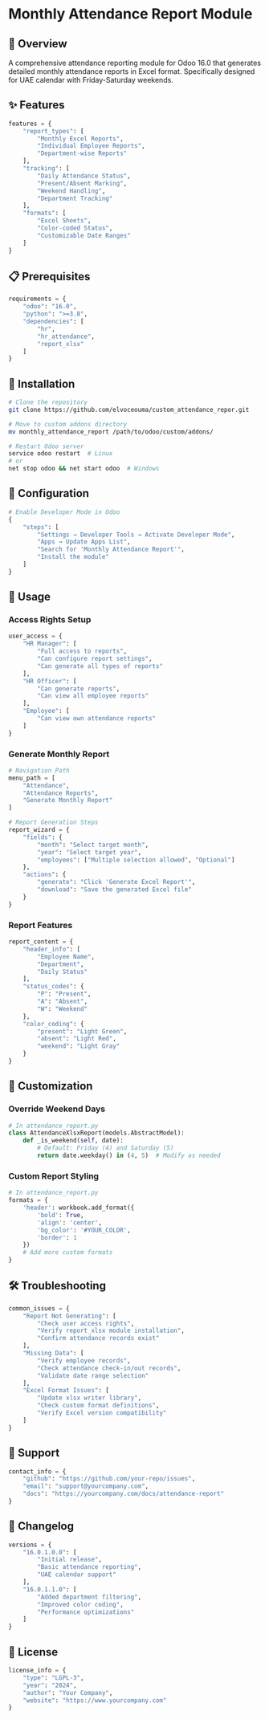 # Monthly Attendance Report Module

## 🎯 Overview
A comprehensive attendance reporting module for Odoo 16.0 that generates detailed monthly attendance reports in Excel format. Specifically designed for UAE calendar with Friday-Saturday weekends.

## ✨ Features

```python
features = {
    "report_types": [
        "Monthly Excel Reports",
        "Individual Employee Reports",
        "Department-wise Reports"
    ],
    "tracking": [
        "Daily Attendance Status",
        "Present/Absent Marking",
        "Weekend Handling",
        "Department Tracking"
    ],
    "formats": [
        "Excel Sheets",
        "Color-coded Status",
        "Customizable Date Ranges"
    ]
}
```

## 📋 Prerequisites

```python
requirements = {
    "odoo": "16.0",
    "python": ">=3.8",
    "dependencies": [
        "hr",
        "hr_attendance",
        "report_xlsx"
    ]
}
```

## 🔧 Installation

```bash
# Clone the repository
git clone https://github.com/elvoceouma/custom_attendance_repor.git

# Move to custom addons directory
mv monthly_attendance_report /path/to/odoo/custom/addons/

# Restart Odoo server
service odoo restart  # Linux
# or
net stop odoo && net start odoo  # Windows
```

## 📝 Configuration

```python
# Enable Developer Mode in Odoo
{
    "steps": [
        "Settings → Developer Tools → Activate Developer Mode",
        "Apps → Update Apps List",
        "Search for 'Monthly Attendance Report'",
        "Install the module"
    ]
}
```

## 🚀 Usage

### Access Rights Setup
```python
user_access = {
    "HR Manager": [
        "Full access to reports",
        "Can configure report settings",
        "Can generate all types of reports"
    ],
    "HR Officer": [
        "Can generate reports",
        "Can view all employee reports"
    ],
    "Employee": [
        "Can view own attendance reports"
    ]
}
```

### Generate Monthly Report
```python
# Navigation Path
menu_path = [
    "Attendance",
    "Attendance Reports",
    "Generate Monthly Report"
]

# Report Generation Steps
report_wizard = {
    "fields": {
        "month": "Select target month",
        "year": "Select target year",
        "employees": ["Multiple selection allowed", "Optional"]
    },
    "actions": {
        "generate": "Click 'Generate Excel Report'",
        "download": "Save the generated Excel file"
    }
}
```

### Report Features
```python
report_content = {
    "header_info": [
        "Employee Name",
        "Department",
        "Daily Status"
    ],
    "status_codes": {
        "P": "Present",
        "A": "Absent",
        "W": "Weekend"
    },
    "color_coding": {
        "present": "Light Green",
        "absent": "Light Red",
        "weekend": "Light Gray"
    }
}
```

## 🎨 Customization

### Override Weekend Days
```python
# In attendance_report.py
class AttendanceXlsxReport(models.AbstractModel):
    def _is_weekend(self, date):
        # Default: Friday (4) and Saturday (5)
        return date.weekday() in (4, 5)  # Modify as needed
```

### Custom Report Styling
```python
# In attendance_report.py
formats = {
    'header': workbook.add_format({
        'bold': True,
        'align': 'center',
        'bg_color': '#YOUR_COLOR',
        'border': 1
    })
    # Add more custom formats
}
```

## 🛠 Troubleshooting

```python
common_issues = {
    "Report Not Generating": [
        "Check user access rights",
        "Verify report_xlsx module installation",
        "Confirm attendance records exist"
    ],
    "Missing Data": [
        "Verify employee records",
        "Check attendance check-in/out records",
        "Validate date range selection"
    ],
    "Excel Format Issues": [
        "Update xlsx writer library",
        "Check custom format definitions",
        "Verify Excel version compatibility"
    ]
}
```

## 📱 Support

```python
contact_info = {
    "github": "https://github.com/your-repo/issues",
    "email": "support@yourcompany.com",
    "docs": "https://yourcompany.com/docs/attendance-report"
}
```

## 🔄 Changelog

```python
versions = {
    "16.0.1.0.0": [
        "Initial release",
        "Basic attendance reporting",
        "UAE calendar support"
    ],
    "16.0.1.1.0": [
        "Added department filtering",
        "Improved color coding",
        "Performance optimizations"
    ]
}
```

## 📜 License

```python
license_info = {
    "type": "LGPL-3",
    "year": "2024",
    "author": "Your Company",
    "website": "https://www.yourcompany.com"
}
```
